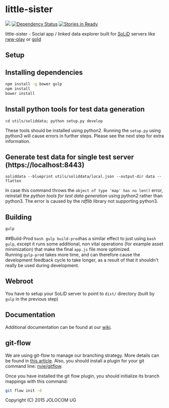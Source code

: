 little-sister
=============

[![](https://img.shields.io/badge/project-Solid-7C4DFF.svg?style=flat-square)](https://github.com/solid/solid) [![Dependency Status](https://david-dm.org/jolocom/little-sister/develop.svg)](https://david-dm.org/jolocom/little-sister/develop) [![Stories in Ready](https://badge.waffle.io/jolocom/little-sister.svg?label=ready&title=Ready)](http://waffle.io/jolocom/little-sister)

little-sister - Social app / linked data explorer built for [SoLiD](https://github.com/linkeddata/SoLiD) servers like [rww-play](https://github.com/read-write-web/rww-play) or [gold](https://github.com/linkeddata/gold)

Setup
-----

## Installing dependencies

```bash
npm install -g bower gulp
npm install
bower install
```

## Install python tools for test data generation
```
cd utils/soliddata; python setup.py develop
```
These tools should be installed using python2. Running the `setup.py` using python3 will cause errors in further steps. Please see the next step for extra information.

## Generate test data for single test server (https://localhost:8443)
```
soliddata --blueprint utils/soliddata/local.json --output-dir data --flatten
```
In case this command throws the `object of type 'map' has no len()` error, reinstall the _python tools for test data generation_ using python2 rather than python3. The error is caused by the _rdflib_ library not supporting python3.

## Building
```bash
gulp
```

##Build-Prod
`bash gulp build-prod`has a similar effect to just using `bash gulp`, except it runs some additional, non vital operations (for example asset minimization) that make the final `app.js` file more optimized. </br>Running `gulp-prod` takes more time, and can therefore cause the development feedback cycle to take longer, as a result of that it shouldn't really be used during development.


## Webroot
You have to setup your SoLiD server to point to `dist/` directory (built by `gulp` in the previous step)


Documentation
-------------

Additional documentation can be found at our [wiki](https://github.com/jolocom/little-sister/wiki).


git-flow
--------
We are using git-flow to manage our branching strategy. More details can be found in [this article](http://nvie.com/posts/a-successful-git-branching-model/). Also, you should install a plugin for your git command line: [nvie/gitflow](https://github.com/nvie/gitflow).

Once you have installed the git flow plugin, you should initialize its branch mappings with this command:
```bash
git flow init -d
```

Copyright (C) 2015  JOLOCOM UG
